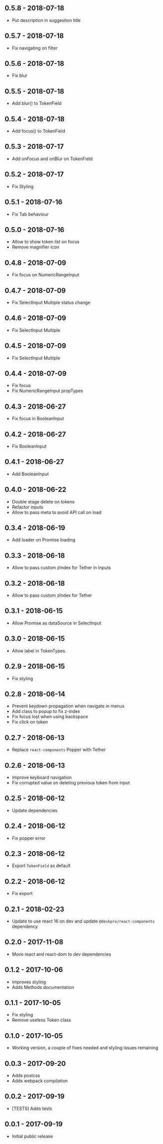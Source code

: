## 0.5.8 - 2018-07-18

* Put description in suggestion title

## 0.5.7 - 2018-07-18

* Fix navigating on filter

## 0.5.6 - 2018-07-18

* Fix blur

## 0.5.5 - 2018-07-18

* Add blur() to TokenField

## 0.5.4 - 2018-07-18

* Add focus() to TokenField

## 0.5.3 - 2018-07-17

* Add onFocus and onBlur on TokenField

## 0.5.2 - 2018-07-17

* Fix Styling

## 0.5.1 - 2018-07-16

* Fix Tab behaviour

## 0.5.0 - 2018-07-16

* Allow to show token list on focus
* Remove magnifier icon

## 0.4.8 - 2018-07-09

* Fix focus on NumericRangeInput

## 0.4.7 - 2018-07-09

* Fix SelectInput Multiple status change

## 0.4.6 - 2018-07-09

* Fix SelectInput Multiple

## 0.4.5 - 2018-07-09

* Fix SelectInput Multiple

## 0.4.4 - 2018-07-09

* Fix focus
* Fix NumericRangeInput propTypes

## 0.4.3 - 2018-06-27

* Fix focus in BooleanInput

## 0.4.2 - 2018-06-27

* Fix BooleanInput

## 0.4.1 - 2018-06-27

* Add BooleanInput

## 0.4.0 - 2018-06-22

* Double stage delete on tokens
* Refactor inputs 
* Allow to pass meta to avoid API call on load

## 0.3.4 - 2018-06-19

* Add loader on Promise loading

## 0.3.3 - 2018-06-18

* Allow to pass custom zIndex for Tether in Inputs

## 0.3.2 - 2018-06-18

* Allow to pass custom zIndex for Tether

## 0.3.1 - 2018-06-15

* Allow Promise as dataSource in SelectInput 

## 0.3.0 - 2018-06-15

* Allow label in TokenTypes

## 0.2.9 - 2018-06-15

* Fix styling

## 0.2.8 - 2018-06-14

* Prevent keydown propagation when navigate in menus
* Add class to popup to fix z-index
* Fix focus lost when using backspace
* Fix click on token

## 0.2.7 - 2018-06-13

* Replace `react-components` Popper with Tether

## 0.2.6 - 2018-06-13

* Improve keyboard navigation
* Fix corrupted value on deleting previous token from input

## 0.2.5 - 2018-06-12

* Update dependencies

## 0.2.4 - 2018-06-12

* Fix popper error

## 0.2.3 - 2018-06-12

* Export `TokenField` as default

## 0.2.2 - 2018-06-12

* Fix export

## 0.2.1 - 2018-02-23

* Update to use react 16 on dev and update `@deskpro/react-components` dependency

## 0.2.0 - 2017-11-08

* Move react and react-dom to dev dependencies

## 0.1.2 - 2017-10-06

* Improves styling
* Adds Methods documentation

## 0.1.1 - 2017-10-05

* Fix styling
* Remove useless Token class

## 0.1.0 - 2017-10-05

* Working version, a couple of fixes needed and styling issues remaining

## 0.0.3 - 2017-09-20

* Adds postcss
* Adds webpack compilation 

## 0.0.2 - 2017-09-19

* [TESTS] Adds tests

## 0.0.1 - 2017-09-19

* Initial public release 
